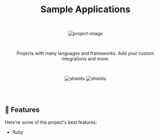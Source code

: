 <h1 align="center" id="title">Sample Applications</h1><br />
<p align="center"><img src="https://cdn-icons-png.flaticon.com/128/888/888918.png" alt="project-image"></p><br />
<p id="description" align="center">Projects with many languages and frameworks. Add your custom integrations and more.</p><br />
<p align="center">
    <img src="https://img.shields.io/github/contributors/itallorian/sample-applications?color=dark-green" alt="shields">
    <img src="https://img.shields.io/github/forks/itallorian/sample-applications?style=social" alt="shields">
</p><br /><br />
 
<h2>🧐 Features</h2>

Here're some of the project's best features:

*   Ruby
